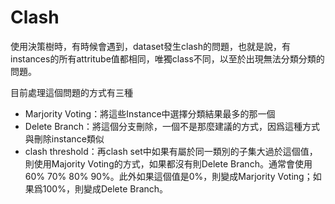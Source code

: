 # Clash

使用決策樹時，有時候會遇到，dataset發生clash的問題，也就是說，有instances的所有attritube值都相同，唯獨class不同，以至於出現無法分類分類的問題。

目前處理這個問題的方式有三種
- Marjority Voting：將這些Instance中選擇分類結果最多的那一個
- Delete Branch：將這個分支刪除，一個不是那麼建議的方式，因爲這種方式與刪除instance類似
- clash threshold：再clash set中如果有屬於同一類別的子集大過於這個值，則使用Majority Voting的方式，如果都沒有則Delete Branch。通常會使用60% 70% 80% 90%。此外如果這個值是0%，則變成Marjority Voting；如果爲100%，則變成Delete Branch。



